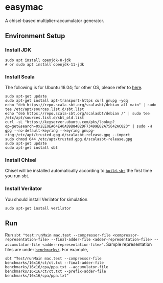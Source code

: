 # easymac
A chisel-based multiplier-accumulator generator.

## Environment Setup

### Install JDK
```
sudo apt install openjdk-8-jdk
# or sudo apt install openjdk-11-jdk
```

### Install Scala
The following is for Ubuntu 18.04; for other OS, please refer to [here](https://www.scala-sbt.org/1.x/docs/Setup.html).
```
sudo apt-get update
sudo apt-get install apt-transport-https curl gnupg -yqq
echo "deb https://repo.scala-sbt.org/scalasbt/debian all main" | sudo tee /etc/apt/sources.list.d/sbt.list
echo "deb https://repo.scala-sbt.org/scalasbt/debian /" | sudo tee /etc/apt/sources.list.d/sbt_old.list
curl -sL "https://keyserver.ubuntu.com/pks/lookup?op=get&search=0x2EE0EA64E40A89B84B2DF73499E82A75642AC823" | sudo -H gpg --no-default-keyring --keyring gnupg-ring:/etc/apt/trusted.gpg.d/scalasbt-release.gpg --import
sudo chmod 644 /etc/apt/trusted.gpg.d/scalasbt-release.gpg
sudo apt-get update
sudo apt-get install sbt
```

### Install Chisel
Chisel will be installed automatically according to [`build.sbt`](build.sbt) the first time you run sbt.

### Install Verilator
You should install Verilator for simulation.
```
sudo apt-get install verilator
```

## Run
Run `sbt "test:runMain mac.test --compressor-file <compressor-representation-file> --final-adder-file <adder-representation-file> -- accumulator-file <adder-representation-file>"`.
Sample representation files are under [`benchmarks/`](benchmarks/).
For example,
```
sbt "Test/runMain mac.test --compressor-file benchmarks/16x16/ct/ct.txt --final-adder-file  benchmarks/16x16/cpa/ppa.txt --accumulator-file benchmarks/16x16/ct/ct.txt --prefix-adder-file benchmarks/16x16/cpa/ppa.txt"
```
